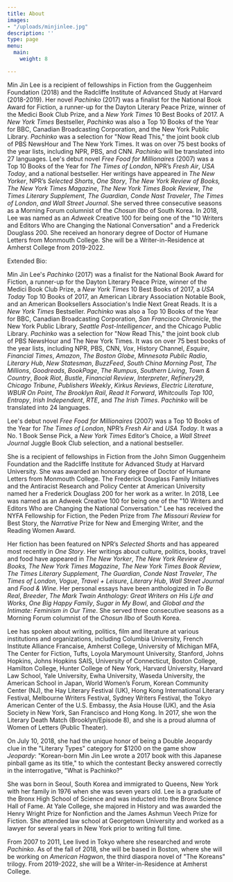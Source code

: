 ```yaml
---
title: About
images:
- "/uploads/minjinlee.jpg"
description: ''
type: page
menu:
  main:
    weight: 8

---
```

Min Jin Lee is a recipient of fellowships in Fiction from the Guggenheim Foundation (2018) and the Radcliffe Institute of Advanced Study at Harvard (2018-2019). Her novel _Pachinko_ (2017) was a finalist for the National Book Award for Fiction, a runner-up for the Dayton Literary Peace Prize, winner of the Medici Book Club Prize, and a _New York Times_ 10 Best Books of 2017. A _New York Times_ Bestseller, _Pachinko_ was also a Top 10 Books of the Year for BBC, Canadian Broadcasting Corporation, and the New York Public Library.  _Pachinko_ was a selection for "Now Read This," the joint book club of PBS NewsHour and The New York Times. It was on over 75 best books of the year lists, including NPR, PBS, and CNN. _Pachinko_ will be translated into 27 languages. Lee's debut novel _Free Food for Millionaires_ (2007) was a Top 10 Books of the Year for _The Times of London_, NPR’s _Fresh Air_, _USA Today_, and a national bestseller. Her writings have appeared in _The New Yorker_, NPR’s _Selected Shorts_, _One Story_, _The New York Review of Books, The New York Times Magazine_, _The New York Times Book Review_, _The Times Literary Supplement_, _The_ _Guardian_, _Conde Nast Traveler_, _The Times of London_, _and Wall Street Journal_. She served three consecutive seasons as a Morning Forum columnist of the _Chosun Ilbo_ of South Korea. In 2018, Lee was named as an _Adweek_ Creative 100 for being one of the "10 Writers and Editors Who are Changing the National Conversation" and a Frederick Douglass 200. She received an honorary degree of Doctor of Humane Letters from Monmouth College. She will be a Writer-in-Residence at Amherst College from 2019-2022.

Extended Bio:

Min Jin Lee's _Pachinko_ (2017) was a finalist for the National Book Award for Fiction, a runner-up for the Dayton Literary Peace Prize, winner of the Medici Book Club Prize, a _New York Times_ 10 Best Books of 2017, a _USA Today_ Top 10 Books of 2017, an American Library Association Notable Book, and an American Booksellers Association's Indie Next Great Reads. It is a _New York Times_ Bestseller. _Pachinko_ was also a Top 10 Books of the Year for BBC, Canadian Broadcasting Corporation, _San Francisco Chronicle_, the New York Public Library, _Seattle Post-Intelligencer_, and the Chicago Public Library. _Pachinko_ was a selection for "Now Read This," the joint book club of PBS NewsHour and The New York Times. It was on over 75 best books of the year lists, including NPR, PBS, CNN, _Vox_, History Channel, _Esquire_, _Financial Times_, _Amazon_, _The Boston Globe_, _Minnesota Public Radio_, _Literary Hub_, _New Statesman_, _BuzzFeed_, _South China Morning Post_, _The Millions_, _Goodreads_, _BookPage_, _The Rumpus_, _Southern Living_, _Town & Country_, _Book Riot_, _Bustle_, _Financial Review_, _Interpreter_, _Refinery29_, _Chicago Tribune_, _Publishers Weekly_, _Kirkus Reviews_, _Electric Literature_, _WBUR On Point_, _The Brooklyn Rail_, _Read It Forward_, _Whitcoulls Top 100_, _Entropy_, _Irish Independent_, _RTE_, and _The Irish Times_.  _Pachinko_ will be translated into 24 languages.

Lee's debut novel _Free Food for Millionaires_ (2007) was a Top 10 Books of the Year for _The Times of London_, NPR’s _Fresh Air_ and _USA Today_. It was a No. 1 Book Sense Pick, a _New York Times_ Editor’s Choice, a _Wall Street Journal_ Juggle Book Club selection, and a national bestseller.

She is a recipient of fellowships in Fiction from the John Simon Guggenheim Foundation and the Radcliffe Institute for Advanced Study at Harvard University. She was awarded an honorary degree of Doctor of Humane Letters from Monmouth College. The Frederick Douglass Family Initiatives and the Antiracist Research and Policy Center at American University named her a Frederick Douglass 200 for her work as a writer. In 2018, Lee was named as an Adweek Creative 100 for being one of the "10 Writers and Editors Who are Changing the National Conversation." Lee has received the NYFA Fellowship for Fiction, the Peden Prize from _The Missouri Review_ for Best Story, the _Narrative_ Prize for New and Emerging Writer, and the Reading Women Award.

Her fiction has been featured on NPR’s _Selected Shorts_ and has appeared most recently in _One Story_. Her writings about culture, politics, books, travel and food have appeared in _The New Yorker_, _The New York Review of Books, The New York Times Magazine_, _The New York Times Book Review_, _The Times Literary Supplement_, _The_ _Guardian_, _Conde Nast Traveler_, _The Times of London_, _Vogue_, _Travel + Leisure_, _Literary Hub_, _Wall Street Journal_ and _Food & Wine_. Her personal essays have been anthologized in _To Be Real_, _Breeder_, _The Mark Twain Anthology: Great Writers on His Life and Works_, _One Big Happy Family_, _Sugar in My Bowl_, and _Global and the Intimate: Feminism in Our Time_. She served three consecutive seasons as a Morning Forum columnist of the _Chosun Ilbo_ of South Korea.

Lee has spoken about writing, politics, film and literature at various institutions and organizations, including Columbia University, French Institute Alliance Francaise, Amherst College, University of Michigan MFA, The Center for Fiction, Tufts, Loyola Marymount University, Stanford, Johns Hopkins, Johns Hopkins SAIS, University of Connecticut, Boston College, Hamilton College, Hunter College of New York, Harvard University, Harvard Law School, Yale University, Ewha University, Waseda University, the American School in Japan, World Women’s Forum, Korean Community Center (NJ), the Hay Literary Festival (UK), Hong Kong International Literary Festival, Melbourne Writers Festival, Sydney Writers Festival, the Tokyo American Center of the U.S. Embassy, the Asia House (UK), and the Asia Society in New York, San Francisco and Hong Kong. In 2017, she won the Literary Death Match (Brooklyn/Episode 8), and she is a proud alumna of Women of Letters (Public Theater).

On July 10, 2018, she had the unique honor of being a Double Jeopardy clue in the "Literary Types" category for $1200 on the game show _Jeopardy_: "Korean-born Min Jin Lee wrote a 2017 book with this Japanese pinball game as its title," to which the contestant Becky answered correctly in the interrogative, "What is Pachinko?"

She was born in Seoul, South Korea and immigrated to Queens, New York with her family in 1976 when she was seven years old. Lee is a graduate of the Bronx High School of Science and was inducted into the Bronx Science Hall of Fame. At Yale College, she majored in History and was awarded the Henry Wright Prize for Nonfiction and the James Ashmun Veech Prize for Fiction. She attended law school at Georgetown University and worked as a lawyer for several years in New York prior to writing full time.

From 2007 to 2011, Lee lived in Tokyo where she researched and wrote _Pachinko_. As of the fall of 2018, she will be based in Boston, where she will be working on _American Hagwon_, the third diaspora novel of "The Koreans" trilogy. From 2019-2022, she will be a Writer-in-Residence at Amherst College.